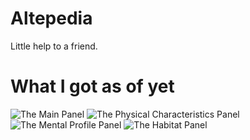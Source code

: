 # Altepedia
Little help to a friend.

# What I got as of yet
![The Main Panel](https://github.com/R3X_G1L6AME5H/Altepedia/blob/master/Screenshots/MainPanel.png)
![The Physical Characteristics Panel](https://github.com/R3X_G1L6AME5H/Altepedia/blob/master/Screenshots/PhysicalPanel.png?raw=true)
![The Mental Profile Panel](https://github.com/R3X_G1L6AME5H/Altepedia/blob/master/Screenshots/MentalPanel.png?raw=true)
![The Habitat Panel](https://github.com/R3X_G1L6AME5H/Altepedia/blob/master/Screenshots/HabitatPanel.png?raw=true)
